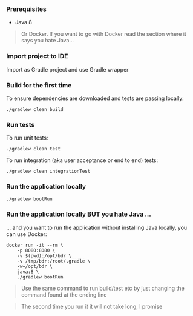 ### Prerequisites

- Java 8

> Or Docker. If you want to go with Docker read the section where it says you hate Java...

### Import project to IDE

Import as Gradle project and use Gradle wrapper


### Build for the first time

To ensure dependencies are downloaded and tests are passing locally:

```
./gradlew clean build
```

### Run tests

To run unit tests:

```
./gradlew clean test
```

To run integration (aka user acceptance or end to end) tests:
```
./gradlew clean integrationTest
```

### Run the application locally

```
./gradlew bootRun
```


### Run the application locally BUT you hate Java ...

... and you want to run the application without installing Java locally, you can use Docker:

```
docker run -it --rm \
    -p 8080:8080 \
    -v $(pwd):/opt/bdr \
    -v /tmp/bdr:/root/.gradle \
    -w=/opt/bdr \
    java:8 \
    ./gradlew bootRun
```

> Use the same command to run build/test etc by just changing the command found at the ending line

> The second time you run it it will not take long, I promise
